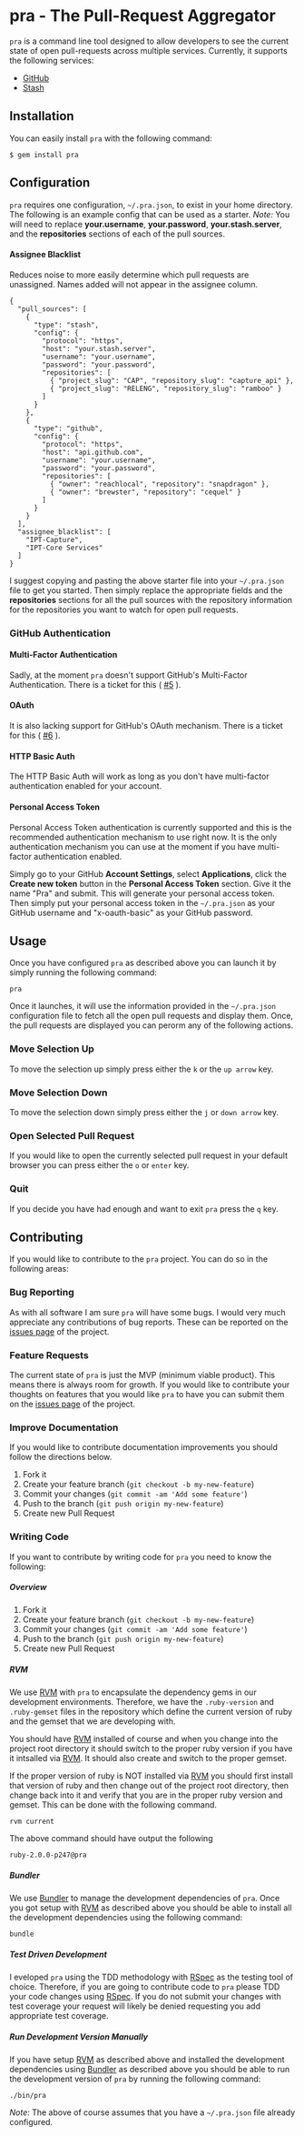 # pra - The Pull-Request Aggregator

`pra` is a command line tool designed to allow developers to see the
current state of open pull-requests across multiple services. Currently, it
supports the following services:

- [GitHub](http://github.com)
- [Stash](http://www.atlassian.com/software/stash)

## Installation

You can easily install `pra` with the following command:

    $ gem install pra

## Configuration

`pra` requires one configuration, `~/.pra.json`, to exist in your home
directory. The following is an example config that can be used as a starter.
*Note:* You will need to replace **your.username**, **your.password**,
**your.stash.server**, and the **repositories** sections of each of the pull
sources.

#### Assignee Blacklist

Reduces noise to more easily determine which pull requests are unassigned. Names
added will not appear in the assignee column.

    {
      "pull_sources": [
        {
          "type": "stash",
          "config": {
            "protocol": "https",
            "host": "your.stash.server",
            "username": "your.username",
            "password": "your.password",
            "repositories": [
              { "project_slug": "CAP", "repository_slug": "capture_api" },
              { "project_slug": "RELENG", "repository_slug": "ramboo" }
            ]
          }
        },
        {
          "type": "github",
          "config": {
            "protocol": "https",
            "host": "api.github.com",
            "username": "your.username",
            "password": "your.password",
            "repositories": [
              { "owner": "reachlocal", "repository": "snapdragon" },
              { "owner": "brewster", "repository": "cequel" }
            ]
          }
        }
      ],
      "assignee_blacklist": [
        "IPT-Capture",
        "IPT-Core Services"
      ]
    }

I suggest copying and pasting the above starter file into your `~/.pra.json`
file to get you started. Then simply replace the appropriate fields and the
**repositories** sections for all the pull sources with the repository
information for the repositories you want to watch for open pull requests.

### GitHub Authentication

#### Multi-Factor Authentication

Sadly, at the moment `pra` doesn't support GitHub's Multi-Factor
Authentication. There is a ticket for this
( [\#5](https://github.com/reachlocal/pra/issues/5) ).

#### OAuth

It is also lacking support for GitHub's OAuth mechanism. There is a ticket for
this ( [\#6](https://github.com/reachlocal/pra/issues/6) ).

#### HTTP Basic Auth

The HTTP Basic Auth will work as long as you don't have multi-factor
authentication enabled for your account.

#### Personal Access Token

Personal Access Token authentication is currently supported and this is the
recommended authentication mechanism to use right now. It is the only
authentication mechanism you can use at the moment if you have multi-factor
authentication enabled.

Simply go to your GitHub **Account Settings**, select **Applications**, click
the **Create new token** button in the **Personal Access Token** section. Give
it the name "Pra" and submit. This will generate your personal access token.
Then simply put your personal access token in the `~/.pra.json` as your GitHub
username and "x-oauth-basic" as your GitHub password.

## Usage

Once you have configured `pra` as described above you can launch it by simply
running the following command:

    pra

Once it launches, it will use the information provided in the `~/.pra.json`
configuration file to fetch all the open pull requests and display them. Once,
the pull requests are displayed you can perorm any of the following actions.

### Move Selection Up

To move the selection up simply press either the `k` or the `up arrow` key.

### Move Selection Down

To move the selection down simply press either the `j` or `down arrow` key.

### Open Selected Pull Request

If you would like to open the currently selected pull request in your default
browser you can press either the `o` or `enter` key.

### Quit

If you decide you have had enough and  want to exit `pra` press the `q` key.

## Contributing

If you would like to contribute to the `pra` project. You can do so in the
following areas:

### Bug Reporting

As with all software I am sure `pra` will have some bugs. I would very much
appreciate any contributions of bug reports. These can be reported on the
[issues page](http://github.com/reachlocal/pra/issues) of the project.

### Feature Requests

The current state of `pra` is just the MVP (minimum viable product). This
means there is always room for growth. If you would like to contribute your
thoughts on features that you would like `pra` to have you can submit them on
the [issues page](http://github.com/reachlocal/pra/issues) of the project.

### Improve Documentation

If you would like to contribute documentation improvements you should follow
the directions below.

1. Fork it
2. Create your feature branch (`git checkout -b my-new-feature`)
3. Commit your changes (`git commit -am 'Add some feature'`)
4. Push to the branch (`git push origin my-new-feature`)
5. Create new Pull Request

### Writing Code

If you want to contribute by writing code for `pra` you need to know the
following:

##### Overview

1. Fork it
2. Create your feature branch (`git checkout -b my-new-feature`)
3. Commit your changes (`git commit -am 'Add some feature'`)
4. Push to the branch (`git push origin my-new-feature`)
5. Create new Pull Request

##### RVM

We use [RVM](http://rvm.io/) with `pra` to encapsulate the dependency gems in our
development environments. Therefore, we have the `.ruby-version` and
`.ruby-gemset` files in the repository which define the current version of
ruby and the gemset that we are developing with.

You should have [RVM](http://rvm.io) installed of course and when you change
into the project root directory it should switch to the proper ruby version if
you have it intsalled via [RVM](http://rvm.io). It should also create and
switch to the proper gemset.

If the proper version of ruby is NOT installed via [RVM](http://rvm.io) you
should first install that version of ruby and then change out of the project
root directory, then change back into it and verify that you are in the
proper ruby version and gemset. This can be done with the following command.

    rvm current

The above command should have output the following

    ruby-2.0.0-p247@pra

##### Bundler

We use [Bundler](http://bundler.io/) to manage the development dependencies of
`pra`. Once you got setup with [RVM](http://rvm.io) as described above you
should be able to install all the development dependencies using the following
command:

    bundle

##### Test Driven Development

I eveloped `pra` using the TDD methodology with
[RSpec](http://www.relishapp.com/rspec) as the testing tool of choice.
Therefore, if you are going to contribute code to `pra` please TDD your code
changes using [RSpec](http://www.relishapp.com/rspec). If you do not submit
your changes with test coverage your request will likely be denied requesting
you add appropriate test coverage.

##### Run Development Version Manually

If you have setup [RVM](http://rvm.io) as described above and installed the
development dependencies using [Bundler](http://bundler.io/) as described
above you should be able to run the development version of `pra` by running
the following command:

    ./bin/pra

*Note:* The above of course assumes that you have a `~/.pra.json` file
already configured.
